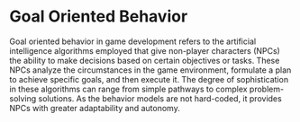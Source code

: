 # Goal Oriented Behavior

Goal oriented behavior in game development refers to the artificial intelligence algorithms employed that give non-player characters (NPCs) the ability to make decisions based on certain objectives or tasks. These NPCs analyze the circumstances in the game environment, formulate a plan to achieve specific goals, and then execute it. The degree of sophistication in these algorithms can range from simple pathways to complex problem-solving solutions. As the behavior models are not hard-coded, it provides NPCs with greater adaptability and autonomy.